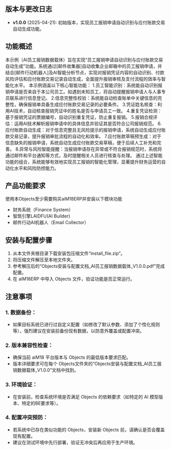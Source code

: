 ## 版本与更改日志
- **v1.0.0** (2025-04-21): 初始版本，实现员工报销申请自动识别与应付账款交易自动生成功能。
## 功能概述
本示例（AI员工报销数据载体）旨在实现“员工报销申请自动识别与应付账款交易自动生成”功能。系统通过[邮件收集器]自动收集企业邮箱中的员工报销申请，并结合[邮件行动机器人]及AI智能分析节点，实现对报销凭证内容的自动识别、付款风险评估和应付账款交易记录自动生成，全面提升报销审核及支付流程的效率与智能化水平。
本示例涵盖以下核心智能功能：
1.员工智能识别：系统能自动识别报销申请是否来自于本公司员工。如遇到未知员工，将自动提醒报销申请人与人事专员联系进行信息登记。
2.信息完整性校验：系统能自动检查账单中关键信息的完整性，确保报销单具备生成应付账款交易记录的必要条件。
3.凭证姓名核查：利用AI技术，自动核查报销凭证中的姓名是否与申请员工一致。
4.重复凭证检测：基于报销凭证的票据编号，自动识别重复凭证，防止重复报销。
5.报销合规评估：运用AI技术解析报销申请中的具体信息并验证其是否符合公司报销规范。
6.应付账款自动生成：对于信息完整且无风险提示的报销申请，系统自动生成应付账款交易记录，提升报销审批流程的自动化和效率。
7.应付账款草稿预生成：对于信息缺失的报销申请，系统自动生成应付账款交易草稿，便于后续人工补充和完善。
8.异常与风险智能提醒：当报销申请存在异常或不符合报销规范时，系统将通过邮件和平台通知等方式，及时提醒相关人员进行核查与处理。
通过上述智能功能的组合，系统能够有效地实现员工报销的智能化管理，显著提升财务运营的自动化水平和风险防控能力。


## 产品功能要求
使用本Objects至少需要购买aiM18ERP并安装以下模块功能 
- 财务系统（Finance System）
- 智筑引擎LAIDFU(AI Builder)
- 邮件行动AI机器人（Email Collector）


## 安装与配置步骤
1. 从本文件夹根目录下载安装包压缩文件“install_file.zip”。
2. 将压缩文件解压至本地文件夹。
3. 参考解压后的“Objects安装与配置文档_AI员工报销数据载体_V1.0.0.pdf”完成配置。
4. 在 aiM18ERP 中导入 Objects 文件，验证功能是否正常运行。

## 注意事项
### 1. 数据备份：
- 如果目标系统已进行过自定义配置（如修改了默认参数、添加了个性化规则等），强烈建议在安装前备份现有数据，以防意外覆盖或配置冲突。
### 2. 版本兼容性检查：
- 确保当前 aiM18 平台版本与 Objects 的最低版本要求匹配。
- 版本详细要求可在每个 Objects文件夹的“Objects安装与配置文档_AI员工报销数据载体_V1.0.0”文档中找到。
### 3. 环境验证：
- 在安装前，检查系统环境是否满足 Objects 的依赖要求（如特定的 AI 模型版本、特定的BE要求等）。
### 4. 配置冲突预防：
- 若系统中已存在类似功能的 Objects，安装新 Objects 前，请确认是否会覆盖现有配置。
- 建议在测试环境中先行部署，验证无冲突后再应用于生产环境。